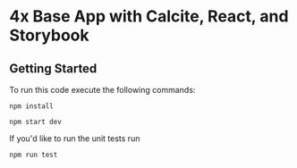 # 4x Base App with Calcite, React, and Storybook

## Getting Started

To run this code execute the following commands:

`
npm install
`

`
npm start dev
`

If you'd like to run the unit tests run

`
npm run test
`
